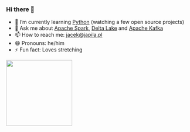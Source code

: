 ### Hi there 👋

- 🌱 I’m currently learning [Python](https://gist.github.com/jaceklaskowski/cf4e82638d2bb459d922df6889c95f8b) (watching a few open source projects)
- 💬 Ask me about [Apache Spark](https://books.japila.pl/spark-sql-internals/), [Delta Lake](https://books.japila.pl/delta-lake-internals/) and [Apache Kafka](https://books.japila.pl/kafka-internals/)
- 📫 How to reach me: jacek@japila.pl
- 😄 Pronouns: he/him
- ⚡ Fun fact: Loves stretching

<a href="https://github.com/jaceklaskowski">
  <img align="center" height="180px" style="margin-right:10px" src="https://github-readme-stats.vercel.app/api?username=jaceklaskowski&count_private=true&show_icons=true&theme=radical" />
</a>
